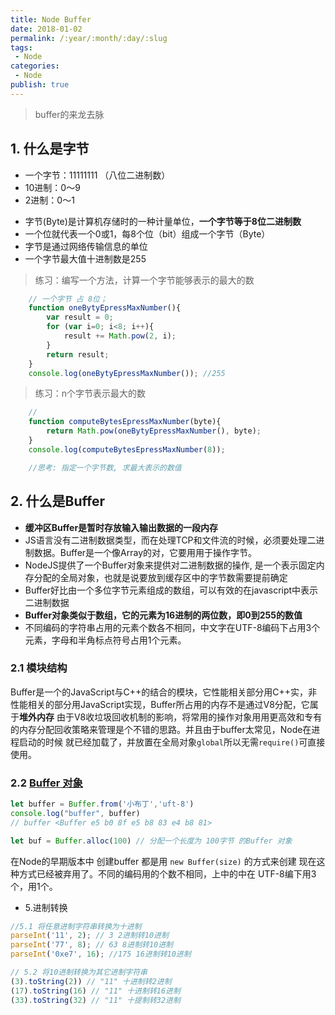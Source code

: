 ```yaml
---
title: Node Buffer
date: 2018-01-02
permalink: /:year/:month/:day/:slug
tags:
 - Node 
categories: 
 - Node
publish: true
---
```



> buffer的来龙去脉 

<!--more-->

## 1. 什么是字节

+ 一个字节：11111111 （八位二进制数）
+ 10进制：0～9 
+ 2进制：0～1

- 字节(Byte)是计算机存储时的一种计量单位，**一个字节等于8位二进制数**
- 一个位就代表一个0或1，每8个位（bit）组成一个字节（Byte）
- 字节是通过网络传输信息的单位
- 一个字节最大值十进制数是255

> 练习：编写一个方法，计算一个字节能够表示的最大的数

```js
    // 一个字节 占 8位；
    function oneBytyEpressMaxNumber(){
        var result = 0;
        for (var i=0; i<8; i++){
            result += Math.pow(2, i);
        }
        return result;
    }
    console.log(oneBytyEpressMaxNumber()); //255
```

> 练习：n个字节表示最大的数
```js
    // 
    function computeBytesEpressMaxNumber(byte){
        return Math.pow(oneBytyEpressMaxNumber(), byte);
    }
    console.log(computeBytesEpressMaxNumber(8));

    //思考: 指定一个字节数, 求最大表示的数值
```

## 2. 什么是Buffer
- **缓冲区Buffer是暂时存放输入输出数据的一段内存**
- JS语言没有二进制数据类型，而在处理TCP和文件流的时候，必须要处理二进制数据。Buffer是一个像Array的对，它要用用于操作字节。
- NodeJS提供了一个Buffer对象来提供对二进制数据的操作, 是一个表示固定内存分配的全局对象，也就是说要放到缓存区中的字节数需要提前确定
- Buffer好比由一个多位字节元素组成的数组，可以有效的在javascript中表示二进制数据
- **Buffer对象类似于数组，它的元素为16进制的两位数，即0到255的数值**
- 不同编码的字符串占用的元素个数各不相同，中文字在UTF-8编码下占用3个元素，字母和半角标点符号占用1个元素。

### 2.1 模块结构
Buffer是一个的JavaScript与C++的结合的模块，它性能相关部分用C++实，非性能相关的部分用JavaScript实现，Buffer所占用的内存不是通过V8分配，它属于**堆外内存**
由于V8收垃圾回收机制的影响，将常用的操作对象用用更高效和专有的内存分配回收策略来管理是个不错的思路。并且由于buffer太常见，Node在进程启动的时候 就已经加载了，并放置在全局对象`global`所以无需`require()`可直接使用。

### 2.2 [Buffer 对象](http://nodejs.cn/api/buffer.html#buffer_class_method_buffer_alloc_size_fill_encoding)

```js
let buffer = Buffer.from('小布丁','uft-8')
console.log("buffer", buffer)
// buffer <Buffer e5 b0 8f e5 b8 83 e4 b8 81>

let buf = Buffer.alloc(100) // 分配一个长度为 100字节 的Buffer 对象

```
在Node的早期版本中 创建buffer 都是用 `new Buffer(size)` 的方式来创建 现在这种方式已经被弃用了。不同的编码用的个数不相同，上中的中在 UTF-8编下用3个，用1个。 


- 5.进制转换
```js
//5.1 将任意进制字符串转换为十进制
parseInt('11', 2); // 3 2进制转10进制
parseInt('77', 8); // 63 8进制转10进制
parseInt('0xe7', 16); //175 16进制转10进制
```

```js
// 5.2 将10进制转换为其它进制字符串
(3).toString(2)) // "11" 十进制转2进制
(17).toString(16) // "11" 十进制转16进制
(33).toString(32) // "11" 十提制转32进制

```
